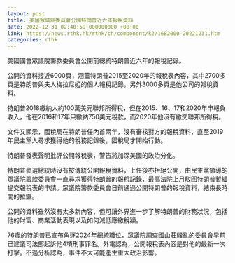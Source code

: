 ```yaml
---
layout: post
title: 美國眾議院委員會公開特朗普近六年報稅資料
date: 2022-12-31 02:40:59.000000000 +08:00
link: https://news.rthk.hk/rthk/ch/component/k2/1682000-20221231.htm
categories: rthk
---
```


美國國會眾議院籌款委員會公開前總統特朗普近六年的報稅記錄。

公開的資料接近6000頁，涵蓋特朗普2015至2020年的報稅表內容，其中2700多頁是特朗普與夫人梅拉尼婭的個人報稅記錄，另外3000多頁是他公司的報稅資料。

特朗普2018繳納大約100萬美元聯邦所得稅，但在2015、16、17和2020年申報負收入，他在2016和17年只繳納750美元稅款，而2020年他沒有繳交聯邦所得稅。

文件又顯示，國稅局在特朗普任內首兩年，沒有審核對方的報稅資料，直至2019年民主黨人尋求獲得他的稅務記錄後，國稅局才開始行動。

特朗普發表聲明批評公開報稅表，警告將加深美國的政治分化。

特朗普參選總統時沒有按傳統公開報稅資料，上任後亦拒絕公開，由民主黨領導的眾議院籌款委員會一直尋求獲得特朗普的報稅記錄，最高法院上月駁回特朗普暫緩提交報稅表的申請。眾議院籌款委員會日前通過公開特朗普的報稅資料，結束長時間的拉鋸。

公開的資料雖然沒有太多新內容，但可讓外界進一步了解特朗普的財務狀況，包括他的財富、商業活動表現以及如何減低應繳稅額。

76歲的特朗普已宣布角逐2024年總統職位，眾議院調查國山莊騷亂的委員會早前已建議司法部起訴他4項刑事罪名。外電認為，公開報稅表內容是對他的最新一次打擊。不過分析認為，事件不大可能產生重大政治影響。
